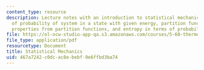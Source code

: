 ```yaml
---
content_type: resource
description: Lecture notes with an introduction to statistical mechanics and discussion
  of probability of system in a state with given energy, partition functions, thermodynamic
  properties from partition functions, and entropy in terms of probabilities and degeneracies.
file: https://ol-ocw-studio-app-qa.s3.amazonaws.com/courses/5-60-thermodynamics-kinetics-spring-2008/467a7242c0dcac8ebebf9e6ffbd3ba74_lec_24.pdf
file_type: application/pdf
resourcetype: Document
title: Statistical Mechanics
uid: 467a7242-c0dc-ac8e-bebf-9e6ffbd3ba74
---
```

